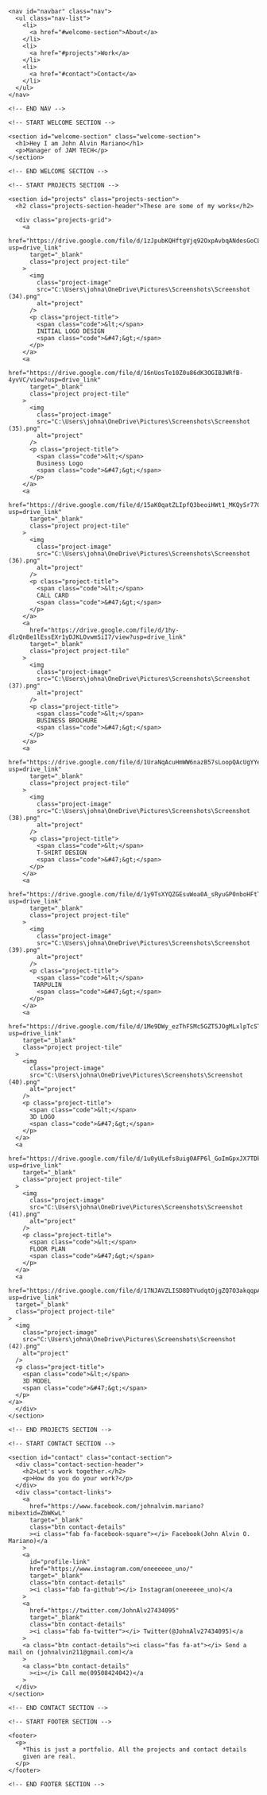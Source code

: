 <!DOCTYPE html>
<html>
  <head>
    <link rel="stylesheet" href="Stylesheet.css" />
    <link
      rel="stylesheet"
      href="https://use.fontawesome.com/releases/v5.8.2/css/all.css"
      integrity="sha384-oS3vJWv+0UjzBfQzYUhtDYW+Pj2yciDJxpsK1OYPAYjqT085Qq/1cq5FLXAZQ7Ay"
      crossorigin="anonymous"
    />
    <link
      href="https://fonts.googleapis.com/css?family=Poppins:200i,300,400&display=swap"
      rel="stylesheet"
    />
    <link
      href="https://fonts.googleapis.com/css?family=Raleway:700&display=swap"
      rel="stylesheet"
    />
  </head>
  <body>
    <!-- START NAV -->

    <nav id="navbar" class="nav">
      <ul class="nav-list">
        <li>
          <a href="#welcome-section">About</a>
        </li>
        <li>
          <a href="#projects">Work</a>
        </li>
        <li>
          <a href="#contact">Contact</a>
        </li>
      </ul>
    </nav>

    <!-- END NAV -->

    <!-- START WELCOME SECTION -->

    <section id="welcome-section" class="welcome-section">
      <h1>Hey I am John Alvin Mariano</h1>
      <p>Manager of JAM TECH</p>
    </section>

    <!-- END WELCOME SECTION -->

    <!-- START PROJECTS SECTION -->

    <section id="projects" class="projects-section">
      <h2 class="projects-section-header">These are some of my works</h2>

      <div class="projects-grid">
        <a
          href="https://drive.google.com/file/d/1zJpubKQHftgVjq92OxpAvbqANdesGoCL/view?usp=drive_link"
          target="_blank"
          class="project project-tile"
        >
          <img
            class="project-image"
            src="C:\Users\johna\OneDrive\Pictures\Screenshots\Screenshot (34).png"
            alt="project"
          />
          <p class="project-title">
            <span class="code">&lt;</span>
            INITIAL LOGO DESIGN
            <span class="code">&#47;&gt;</span>
          </p>
        </a>
        <a
          href="https://drive.google.com/file/d/16nUosTe10Z0u86dK3OGIBJWRfB-4yvVC/view?usp=drive_link"
          target="_blank"
          class="project project-tile"
        >
          <img
            class="project-image"
            src="C:\Users\johna\OneDrive\Pictures\Screenshots\Screenshot (35).png"
            alt="project"
          />
          <p class="project-title">
            <span class="code">&lt;</span>
            Business Logo
            <span class="code">&#47;&gt;</span>
          </p>
        </a>
        <a
          href="https://drive.google.com/file/d/15aK0qatZLIpfQ3beoiHWt1_MKQySr77G/view?usp=drive_link"
          target="_blank"
          class="project project-tile"
        >
          <img
            class="project-image"
            src="C:\Users\johna\OneDrive\Pictures\Screenshots\Screenshot (36).png"
            alt="project"
          />
          <p class="project-title">
            <span class="code">&lt;</span>
            CALL CARD
            <span class="code">&#47;&gt;</span>
          </p>
        </a>
        <a
          href="https://drive.google.com/file/d/1hy-dlzQnBe1lEssEXr1yDJKLOvwmSiI7/view?usp=drive_link"
          target="_blank"
          class="project project-tile"
        >
          <img
            class="project-image"
            src="C:\Users\johna\OneDrive\Pictures\Screenshots\Screenshot (37).png"
            alt="project"
          />
          <p class="project-title">
            <span class="code">&lt;</span>
            BUSINESS BROCHURE
            <span class="code">&#47;&gt;</span>
          </p>
        </a>
        <a
          href="https://drive.google.com/file/d/1UraNqAcuHmWW6nazB57sLoopQAcUgYYe/view?usp=drive_link"
          target="_blank"
          class="project project-tile"
        >
          <img
            class="project-image"
            src="C:\Users\johna\OneDrive\Pictures\Screenshots\Screenshot (38).png"
            alt="project"
          />
          <p class="project-title">
            <span class="code">&lt;</span>
            T-SHIRT DESIGN
            <span class="code">&#47;&gt;</span>
          </p>
        </a>
        <a
          href="https://drive.google.com/file/d/1y9TsXYQZGEsuWoa0A_sRyuGP0nboHFtT/view?usp=drive_link"
          target="_blank"
          class="project project-tile"
        >
          <img
            class="project-image"
            src="C:\Users\johna\OneDrive\Pictures\Screenshots\Screenshot (39).png"
            alt="project"
          />
          <p class="project-title">
            <span class="code">&lt;</span>
           TARPULIN
            <span class="code">&#47;&gt;</span>
          </p>
        </a>
        <a
        href="https://drive.google.com/file/d/1Me9DWy_ezThFSMc5GZT5JOgMLxlpTcST/view?usp=drive_link"
        target="_blank"
        class="project project-tile"
      >
        <img
          class="project-image"
          src="C:\Users\johna\OneDrive\Pictures\Screenshots\Screenshot (40).png"
          alt="project"
        />
        <p class="project-title">
          <span class="code">&lt;</span>
          3D LOGO 
          <span class="code">&#47;&gt;</span>
        </p>
      </a>
      <a
        href="https://drive.google.com/file/d/1u0yULefs8uig0AFP6l_GoImGpxJX7TDk/view?usp=drive_link"
        target="_blank"
        class="project project-tile"
      >
        <img
          class="project-image"
          src="C:\Users\johna\OneDrive\Pictures\Screenshots\Screenshot (41).png"
          alt="project"
        />
        <p class="project-title">
          <span class="code">&lt;</span>
          FLOOR PLAN 
          <span class="code">&#47;&gt;</span>
        </p>
      </a>
      <a
      href="https://drive.google.com/file/d/17NJAVZLISD8DTVudqtOjgZQ7O3akqqpA/view?usp=drive_link"
      target="_blank"
      class="project project-tile"
    >
      <img
        class="project-image"
        src="C:\Users\johna\OneDrive\Pictures\Screenshots\Screenshot (42).png"
        alt="project"
      />
      <p class="project-title">
        <span class="code">&lt;</span>
        3D MODEL 
        <span class="code">&#47;&gt;</span>
      </p>
    </a>
      </div>
    </section>

    <!-- END PROJECTS SECTION -->

    <!-- START CONTACT SECTION -->

    <section id="contact" class="contact-section">
      <div class="contact-section-header">
        <h2>Let's work together.</h2>
        <p>How do you do your work?</p>
      </div>
      <div class="contact-links">
        <a
          href="https://www.facebook.com/johnalvim.mariano?mibextid=ZbWKwL"
          target="_blank"
          class="btn contact-details"
          ><i class="fab fa-facebook-square"></i> Facebook(John Alvin O. Mariano)</a
        >
        <a
          id="profile-link"
          href="https://www.instagram.com/oneeeeee_uno/"
          target="_blank"
          class="btn contact-details"
          ><i class="fab fa-github"></i> Instagram(oneeeeee_uno)</a
        >
        <a
          href="https://twitter.com/JohnAlv27434095"
          target="_blank"
          class="btn contact-details"
          ><i class="fab fa-twitter"></i> Twitter(@JohnAlv27434095)</a
        >
        <a class="btn contact-details"><i class="fas fa-at"></i> Send a mail on (johnalvin211@gmail.com)</a
        >
        <a class="btn contact-details"
          ><i></i> Call me(09508424042)</a
        >
      </div>
    </section>

    <!-- END CONTACT SECTION -->

    <!-- START FOOTER SECTION -->

    <footer>
      <p>
        *This is just a portfolio. All the projects and contact details
        given are real.
      </p>
    </footer>

    <!-- END FOOTER SECTION -->
  <script data-cfasync="false" src="/cdn-cgi/scripts/5c5dd728/cloudflare-static/email-decode.min.js"></script></body>
</html>


